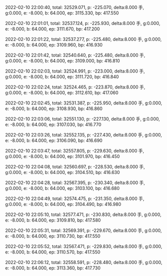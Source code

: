 2022-02-10 22:00:40, total: 32529.071, p: -225.070, delta:8.000 手, g:0.000, e: -8.000, b: 64.000, ep: 3115.330, bp: 417.550

2022-02-10 22:01:01, total: 32537.124, p: -225.930, delta:8.000 手, g:0.000, e: -8.000, b: 64.000, ep: 3111.670, bp: 417.200

2022-02-10 22:01:22, total: 32537.277, p: -225.480, delta:8.000 手, g:0.000, e: -8.000, b: 64.000, ep: 3109.960, bp: 416.930

2022-02-10 22:01:42, total: 32540.640, p: -225.480, delta:8.000 手, g:0.000, e: -8.000, b: 64.000, ep: 3109.000, bp: 416.810

2022-02-10 22:02:03, total: 32524.991, p: -223.000, delta:8.000 手, g:0.000, e: -8.000, b: 64.000, ep: 3111.720, bp: 416.840

2022-02-10 22:02:24, total: 32524.465, p: -223.870, delta:8.000 手, g:0.000, e: -8.000, b: 64.000, ep: 3112.610, bp: 417.060

2022-02-10 22:02:45, total: 32531.387, p: -225.950, delta:8.000 手, g:0.000, e: -8.000, b: 64.000, ep: 3108.930, bp: 416.860

2022-02-10 22:03:06, total: 32551.130, p: -227.130, delta:8.000 手, g:0.000, e: -8.000, b: 64.000, ep: 3107.030, bp: 416.770

2022-02-10 22:03:26, total: 32552.135, p: -227.430, delta:8.000 手, g:0.000, e: -8.000, b: 64.000, ep: 3106.090, bp: 416.690

2022-02-10 22:03:47, total: 32557.805, p: -229.630, delta:8.000 手, g:0.000, e: -8.000, b: 64.000, ep: 3101.970, bp: 416.450

2022-02-10 22:04:08, total: 32560.697, p: -228.530, delta:8.000 手, g:0.000, e: -8.000, b: 64.000, ep: 3104.510, bp: 416.630

2022-02-10 22:04:28, total: 32567.395, p: -230.340, delta:8.000 手, g:0.000, e: -8.000, b: 64.000, ep: 3103.100, bp: 416.680

2022-02-10 22:04:49, total: 32574.475, p: -231.350, delta:8.000 手, g:0.000, e: -8.000, b: 64.000, ep: 3104.490, bp: 416.980

2022-02-10 22:05:10, total: 32577.471, p: -230.830, delta:8.000 手, g:0.000, e: -8.000, b: 64.000, ep: 3109.810, bp: 417.580

2022-02-10 22:05:31, total: 32569.391, p: -229.670, delta:8.000 手, g:0.000, e: -8.000, b: 64.000, ep: 3110.730, bp: 417.550

2022-02-10 22:05:52, total: 32567.471, p: -229.830, delta:8.000 手, g:0.000, e: -8.000, b: 64.000, ep: 3110.570, bp: 417.550

2022-02-10 22:06:12, total: 32558.591, p: -228.480, delta:8.000 手, g:0.000, e: -8.000, b: 64.000, ep: 3113.360, bp: 417.730